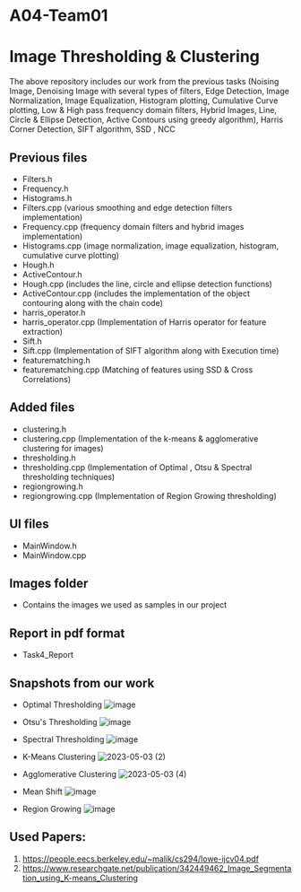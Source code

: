 # A04-Team01

# Image Thresholding & Clustering

The above repository includes our work from the previous tasks (Noising Image, Denoising Image with several types of filters, Edge Detection, Image Normalization, Image Equalization, Histogram plotting, Cumulative Curve plotting, Low & High pass frequency domain filters, Hybrid Images, Line, Circle & Ellipse Detection, Active Contours using greedy algorithm), Harris Corner Detection, SIFT algorithm, SSD , NCC

## Previous files
- Filters.h
- Frequency.h
- Histograms.h
- Filters.cpp (various smoothing and edge detection filters implementation)
- Frequency.cpp (frequency domain filters and hybrid images implementation)
- Histograms.cpp (image normalization, image equalization, histogram, cumulative curve plotting)
- Hough.h
- ActiveContour.h
- Hough.cpp (includes the line, circle and ellipse detection functions)
- ActiveContour.cpp (includes the implementation of the object contouring along with the chain code)
- harris_operator.h
- harris_operator.cpp (Implementation of Harris operator for feature extraction)
- Sift.h
- Sift.cpp (Implementation of SIFT algorithm along with Execution time)
- featurematching.h
- featurematching.cpp (Matching of features using SSD & Cross Correlations)

## Added files
- clustering.h
- clustering.cpp (Implementation of the k-means & agglomerative clustering for images)
- thresholding.h
- thresholding.cpp (Implementation of Optimal , Otsu & Spectral thresholding techniques)
- regiongrowing.h
- regiongrowing.cpp (Implementation of Region Growing thresholding)



## UI files
- MainWindow.h
- MainWindow.cpp

## Images folder
- Contains the images we used as samples in our project

## Report in pdf format
- Task4_Report

## Snapshots from our work

- Optimal Thresholding
![image](https://user-images.githubusercontent.com/93448764/236069187-94105445-c7a8-410f-a4d0-d3b67a61c6b6.png)

- Otsu's Thresholding
![image](https://user-images.githubusercontent.com/93448764/236069248-6b9149ff-bac9-458f-9012-dcc3851440ba.png)

- Spectral Thresholding
![image](https://user-images.githubusercontent.com/93448764/236069331-e497d77c-8657-418b-a4e6-cc26d4f642b0.png)

- K-Means Clustering
![2023-05-03 (2)](https://user-images.githubusercontent.com/93448764/236068108-c121bea3-13ab-44bd-8172-368064166315.png)

- Agglomerative Clustering
![2023-05-03 (4)](https://user-images.githubusercontent.com/93448764/236068145-df8299d8-ac6f-492f-a701-8904e7a9f6c6.png)

- Mean Shift
![image](https://user-images.githubusercontent.com/93448764/236069522-ed0f6ab4-7f52-4553-9244-f057a92110de.png)

- Region Growing
![image](https://user-images.githubusercontent.com/93448764/236069482-2bed19c5-5e24-40bc-bd03-32377979bf3b.png)




## Used Papers:
1. https://people.eecs.berkeley.edu/~malik/cs294/lowe-ijcv04.pdf
2. https://www.researchgate.net/publication/342449462_Image_Segmentation_using_K-means_Clustering


